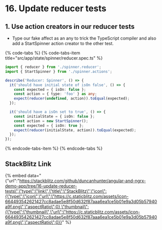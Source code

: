 # 16. Update reducer tests

## 1. Use action creators in our reducer tests

* Type our fake affect as an any to trick the TypeScript compiler and also add a StartSpinner action creator to the other test.

{% code-tabs %}
{% code-tabs-item title="src/app/state/spinner/reducer.spec.ts" %}
```typescript
import { reducer } from './spinner.reducer';
import { StartSpinner } from './spinner.actions';

describe('Reducer: Spinner', () => {
  it('should have initial state of isOn false', () => {
    const expected = { isOn: false };
    const action = { type: 'foo' } as any;
    expect(reducer(undefined, action)).toEqual(expected);
  });

  it('should have a isOn set to true', () => {
    const initialState = { isOn: false };
    const action = new StartSpinner();
    const expected = { isOn: true };
    expect(reducer(initialState, action)).toEqual(expected);
  });
});

```
{% endcode-tabs-item %}
{% endcode-tabs %}

## StackBlitz Link

{% embed data="{\"url\":\"https://stackblitz.com/github/duncanhunter/angular-and-ngrx-demo-app/tree/16-update-reducer-tests\",\"type\":\"link\",\"title\":\"StackBlitz\",\"icon\":{\"type\":\"icon\",\"url\":\"https://c.staticblitz.com/assets/icon-664493542621427cc8adae5e8f50d632f87aaa6ea1ce5b01e9a3d05b57940a9f.png\",\"aspectRatio\":0},\"thumbnail\":{\"type\":\"thumbnail\",\"url\":\"https://c.staticblitz.com/assets/icon-664493542621427cc8adae5e8f50d632f87aaa6ea1ce5b01e9a3d05b57940a9f.png\",\"aspectRatio\":0}}" %}


